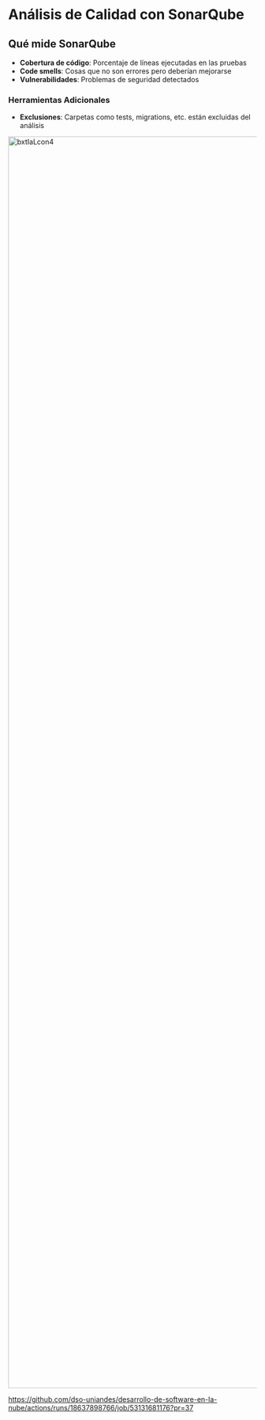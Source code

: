 # Análisis de Calidad con SonarQube

## Qué mide SonarQube

- **Cobertura de código**: Porcentaje de líneas ejecutadas en las pruebas
- **Code smells**: Cosas que no son errores pero deberían mejorarse
- **Vulnerabilidades**: Problemas de seguridad detectados

### Herramientas Adicionales

- **Exclusiones**: Carpetas como tests, migrations, etc. están excluidas del análisis

<img width="1920" height="2533" alt="bxtIaLcon4" src="https://github.com/user-attachments/assets/d6354544-296f-4b20-a3e9-e777ee7c1901" />

https://github.com/dso-uniandes/desarrollo-de-software-en-la-nube/actions/runs/18637898766/job/53131681176?pr=37
